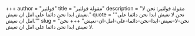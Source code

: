 +++
author = "فولتير"
title = "مقولة فولتير"
description = "مقولة فولتير: نحن لا نعيش ابدا نحن دائما على امل ان نعيش."
quote = '''نحن لا نعيش ابدا نحن دائما على امل ان نعيش.''' 
slug = "نحن-لا-نعيش-ابدا-نحن-دائما-على-امل-ان-نعيش"
+++
نحن لا نعيش ابدا نحن دائما على امل ان نعيش.
